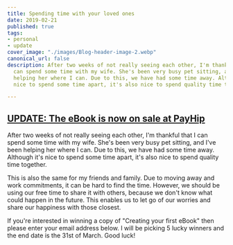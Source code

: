 ```yaml
---
title: Spending time with your loved ones
date: 2019-02-21
published: true
tags:
- personal
- update
cover_image: "./images/Blog-header-image-2.webp"
canonical_url: false
description: After two weeks of not really seeing each other, I'm thankful that I
  can spend some time with my wife. She's been very busy pet sitting, and I've been
  helping her where I can. Due to this, we have had some time away. Although it's
  nice to spend some time apart, it's also nice to spend quality time together.

---
```

## [UPDATE: The eBook is now on sale at PayHip](https://payhip.com/b/REwe)

After two weeks of not really seeing each other, I'm thankful that I can spend some time with my wife. She's been very busy pet sitting, and I've been helping her where I can. Due to this, we have had some time away. Although it's nice to spend some time apart, it's also nice to spend quality time together.

This is also the same for my friends and family. Due to moving away and work commitments, it can be hard to find the time. However, we should be using our free time to share it with others, because we don't know what could happen in the future. This enables us to let go of our worries and share our happiness with those closest.

If you're interested in winning a copy of "Creating your first eBook" then please enter your email address below. I will be picking 5 lucky winners and the end date is the 31st of March. Good luck!